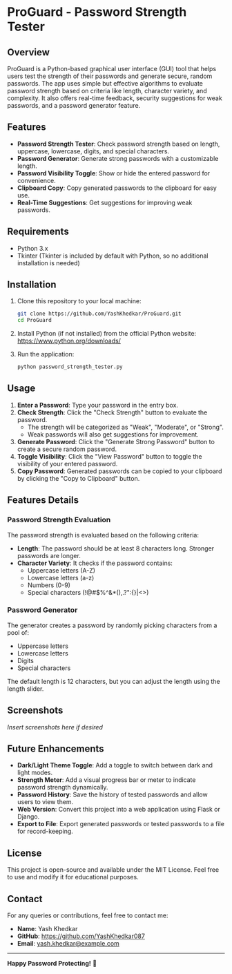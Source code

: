 # ProGuard - Password Strength Tester

## Overview

ProGuard is a Python-based graphical user interface (GUI) tool that helps users test the strength of their passwords and generate secure, random passwords. The app uses simple but effective algorithms to evaluate password strength based on criteria like length, character variety, and complexity. It also offers real-time feedback, security suggestions for weak passwords, and a password generator feature.

## Features

- **Password Strength Tester**: Check password strength based on length, uppercase, lowercase, digits, and special characters.
- **Password Generator**: Generate strong passwords with a customizable length.
- **Password Visibility Toggle**: Show or hide the entered password for convenience.
- **Clipboard Copy**: Copy generated passwords to the clipboard for easy use.
- **Real-Time Suggestions**: Get suggestions for improving weak passwords.

## Requirements

- Python 3.x
- Tkinter (Tkinter is included by default with Python, so no additional installation is needed)

## Installation

1. Clone this repository to your local machine:

    ```bash
    git clone https://github.com/YashKhedkar/ProGuard.git
    cd ProGuard
    ```

2. Install Python (if not installed) from the official Python website: https://www.python.org/downloads/

3. Run the application:

    ```bash
    python password_strength_tester.py
    ```

## Usage

1. **Enter a Password**: Type your password in the entry box.
2. **Check Strength**: Click the "Check Strength" button to evaluate the password.
   - The strength will be categorized as "Weak", "Moderate", or "Strong".
   - Weak passwords will also get suggestions for improvement.
3. **Generate Password**: Click the "Generate Strong Password" button to create a secure random password.
4. **Toggle Visibility**: Click the "View Password" button to toggle the visibility of your entered password.
5. **Copy Password**: Generated passwords can be copied to your clipboard by clicking the "Copy to Clipboard" button.

## Features Details

### Password Strength Evaluation
The password strength is evaluated based on the following criteria:
- **Length**: The password should be at least 8 characters long. Stronger passwords are longer.
- **Character Variety**: It checks if the password contains:
  - Uppercase letters (A-Z)
  - Lowercase letters (a-z)
  - Numbers (0-9)
  - Special characters (!@#$%^&*(),.?":{}|<>)
  
### Password Generator
The generator creates a password by randomly picking characters from a pool of:
- Uppercase letters
- Lowercase letters
- Digits
- Special characters

The default length is 12 characters, but you can adjust the length using the length slider.

## Screenshots

*Insert screenshots here if desired*

## Future Enhancements

- **Dark/Light Theme Toggle**: Add a toggle to switch between dark and light modes.
- **Strength Meter**: Add a visual progress bar or meter to indicate password strength dynamically.
- **Password History**: Save the history of tested passwords and allow users to view them.
- **Web Version**: Convert this project into a web application using Flask or Django.
- **Export to File**: Export generated passwords or tested passwords to a file for record-keeping.

## License

This project is open-source and available under the MIT License. Feel free to use and modify it for educational purposes.

## Contact

For any queries or contributions, feel free to contact me:

- **Name**: Yash Khedkar
- **GitHub**: https://github.com/YashKhedkar087
- **Email**: yash.khedkar@example.com

---

**Happy Password Protecting!** 🔐

